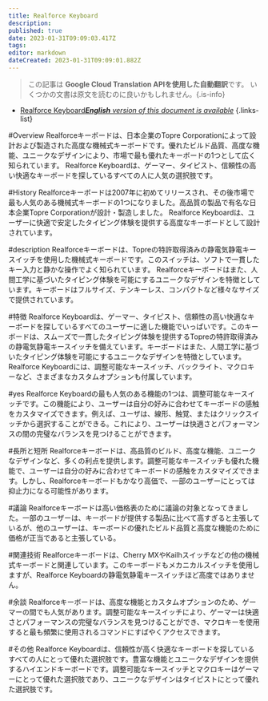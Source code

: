 ```yaml
---
title: Realforce Keyboard
description: 
published: true
date: 2023-01-31T09:09:03.417Z
tags: 
editor: markdown
dateCreated: 2023-01-31T09:09:01.882Z
---
```


> この記事は **Google Cloud Translation APIを使用した自動翻訳**です。
いくつかの文書は原文を読むのに良いかもしれません。{.is-info}

- [Realforce Keyboard***English** version of this document is available*](/en/Knowledge-base/Dictionary/realforce-keyboard)
{.links-list}


#Overview
Realforceキーボードは、日本企業のTopre Corporationによって設計および製造された高度な機械式キーボードです。優れたビルド品質、高度な機能、ユニークなデザインにより、市場で最も優れたキーボードの1つとして広く知られています。 Realforce Keyboardは、ゲーマー、タイピスト、信頼性の高い快適なキーボードを探しているすべての人に人気の選択肢です。

#History
Realforceキーボードは2007年に初めてリリースされ、その後市場で最も人気のある機械式キーボードの1つになりました。高品質の製品で有名な日本企業Topre Corporationが設計・製造しました。 Realforce Keyboardは、ユーザーに快適で安定したタイピング体験を提供する高度なキーボードとして設計されています。

#description
Realforceキーボードは、Topreの特許取得済みの静電気静電キースイッチを使用した機械式キーボードです。このスイッチは、ソフトで一貫したキー入力と静かな操作でよく知られています。 Realforceキーボードはまた、人間工学に基づいたタイピング体験を可能にするユニークなデザインを特徴としています。キーボードはフルサイズ、テンキーレス、コンパクトなど様々なサイズで提供されています。

#特徴
Realforce Keyboardは、ゲーマー、タイピスト、信頼性の高い快適なキーボードを探しているすべてのユーザーに適した機能でいっぱいです。このキーボードは、スムーズで一貫したタイピング体験を提供するTopreの特許取得済みの静電気静電キースイッチを備えています。キーボードはまた、人間工学に基づいたタイピング体験を可能にするユニークなデザインを特徴としています。 Realforce Keyboardには、調整可能なキースイッチ、バックライト、マクロキーなど、さまざまなカスタムオプションも付属しています。

#yes
Realforce Keyboardの最も人気のある機能の1つは、調整可能なキースイッチです。この機能により、ユーザーは自分の好みに合わせてキーボードの感触をカスタマイズできます。例えば、ユーザは、線形、触覚、またはクリックスイッチから選択することができる。これにより、ユーザーは快適さとパフォーマンスの間の完璧なバランスを見つけることができます。

#長所と短所
Realforceキーボードは、高品質のビルド、高度な機能、ユニークなデザインなど、多くの利点を提供します。調整可能なキースイッチも優れた機能で、ユーザーは自分の好みに合わせてキーボードの感触をカスタマイズできます。しかし、Realforceキーボードもかなり高価で、一部のユーザーにとっては抑止力になる可能性があります。

#議論
Realforceキーボードは高い価格表のために議論の対象となってきました。一部のユーザーは、キーボードが提供する製品に比べて高すぎると主張しているが、他のユーザーは、キーボードの優れたビルド品質と高度な機能のために価格が正当であると主張している。

#関連技術
Realforceキーボードは、Cherry MXやKailhスイッチなどの他の機械式キーボードと関連しています。このキーボードもメカニカルスイッチを使用しますが、Realforce Keyboardの静電気静電キースイッチほど高度ではありません。

#余談
Realforceキーボードは、高度な機能とカスタムオプションのため、ゲーマーの間でも人気があります。調整可能なキースイッチにより、ゲーマーは快適さとパフォーマンスの完璧なバランスを見つけることができ、マクロキーを使用すると最も頻繁に使用されるコマンドにすばやくアクセスできます。

#その他
Realforce Keyboardは、信頼性が高く快適なキーボードを探しているすべての人にとって優れた選択肢です。豊富な機能とユニークなデザインを提供するハイエンドキーボードです。調整可能なキースイッチとマクロキーはゲーマーにとって優れた選択肢であり、ユニークなデザインはタイピストにとって優れた選択肢です。